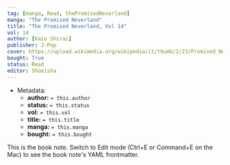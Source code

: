 ```yaml
---
tag: [manga, Read, thePromisedNeverland]
manga: "The Promised Neverland"
title: "The Promised Neverland, Vol 14"
vol: 14
author: [Kaiu Shirai]
publisher: J-Pop
cover: https://upload.wikimedia.org/wikipedia/it/thumb/2/23/Promised_Neverland_Volume1.jpg/446px-Promised_Neverland_Volume1.jpg
bought: True
status: Read
editor: Shūeisha
---
```


- Metadata:
    - **author:** `= this.author`
    - **status:** `= this.status`
    - **vol:** `= this.vol`
    - **title:** `= this.title`
    - **manga:** `= this.manga`
    - **bought:** `= this.bought`

This is the book note. Switch to Edit mode (Ctrl+E or Command+E on the Mac) to see the book note's YAML frontmatter.